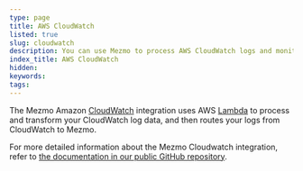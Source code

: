 ```yaml
---
type: page
title: AWS CloudWatch
listed: true
slug: cloudwatch
description: You can use Mezmo to process AWS CloudWatch logs and monitor AWS Lambda functions
index_title: AWS CloudWatch
hidden: 
keywords: 
tags: 
---
```





The Mezmo Amazon [CloudWatch](https://aws.amazon.com/cloudwatch/) integration uses AWS [Lambda](https://docs.aws.amazon.com/lambda/index.html) to process and transform your CloudWatch log data, and then routes your logs from CloudWatch to Mezmo.

For more detailed information about the Mezmo Cloudwatch integration, refer to [the documentation in our public GitHub repository](https://github.com/logdna/logdna-cloudwatch).






